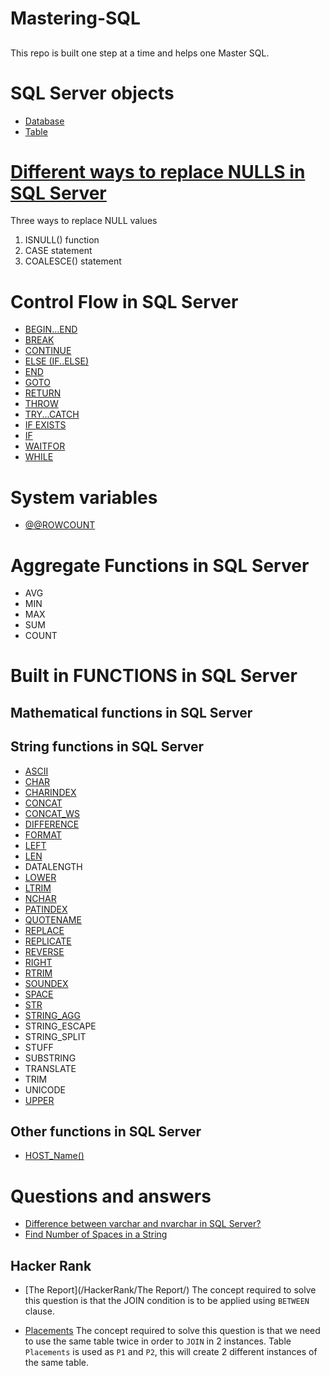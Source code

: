 # Mastering-SQL
##

This repo is built one step at a time and helps one Master SQL.

# SQL Server objects
* [Database](/Concepts/Databases.md)
* [Table](/Concepts/Tables.md)


# [Different ways to replace NULLS in SQL Server](/Concepts/HandlingNULLS.md)
Three ways to replace NULL values
1. ISNULL() function
2. CASE statement
3. COALESCE() statement

# Control Flow in SQL Server

* [BEGIN...END](/Concepts/ControlFlow/BEGIN...END.md)
* [BREAK](/Concepts/ControlFlow/BREAK.md)
* [CONTINUE](/Concepts/ControlFlow/CONTINUE.md)
* [ELSE (IF..ELSE)](/Concepts/ControlFlow/IfElse.md)
* [END](/Concepts/ControlFlow/End.md)
* [GOTO](/Concepts/ControlFlow/GOTO.md)
* [RETURN](/Concepts/ControlFlow/RETURN.md)
* [THROW](/Concepts/ControlFlow/THROW.md)
* [TRY...CATCH](/Concepts/ControlFlow/TRY...CATCH.md)
* [IF EXISTS](/Concepts/ControlFlow/IfExists.md)
* [IF](/Concepts/ControlFlow/If.md)
* [WAITFOR](/Concepts/ControlFlow/WaitFor.md)
* [WHILE](/Concepts/ControlFlow/While.md)

# System variables

* [@@ROWCOUNT](/Concepts/SystemVariables/RowCount.md)

# Aggregate Functions in SQL Server
* AVG
* MIN
* MAX
* SUM
* COUNT


# Built in FUNCTIONS in SQL Server

## Mathematical functions in SQL Server

## String functions in SQL Server
* [ASCII](/Concepts/Functions/StringFunctions/ASCII.md)
* [CHAR](/Concepts/Functions/StringFunctions/CHAR.md)
* [CHARINDEX](/Concepts/Functions/StringFunctions/CHARINDEX.md)
* [CONCAT](/Concepts/Functions/StringFunctions/CONCAT.md)
* [CONCAT_WS](/Concepts/Functions/StringFunctions/CONCAT_WS.md)
* [DIFFERENCE](/Concepts/Functions/StringFunctions/DIFFERENCE.md)
* [FORMAT](/Concepts/Functions/StringFunctions/FORMAT.md)
* [LEFT](/Concepts/Functions/StringFunctions/LEFT.md)
* [LEN](/Concepts/Functions/StringFunctions/LEN.md)
* DATALENGTH
* [LOWER](/Concepts/Functions/StringFunctions/LOWER.md)
* [LTRIM](/Concepts/Functions/StringFunctions/LTRIM.md)
* [NCHAR](/Concepts/Functions/StringFunctions/NCHAR.md)
* [PATINDEX](/Concepts/Functions/StringFunctions/PATINDEX.md)
* [QUOTENAME](/Concepts/Functions/StringFunctions/QUOTENAME.md)
* [REPLACE](/Concepts/Functions/StringFunctions/REPLACE.md)
* [REPLICATE](/Concepts/Functions/StringFunctions/REPLICATE.md)
* [REVERSE](/Concepts/Functions/StringFunctions/REVERSE.md)
* [RIGHT](/Concepts/Functions/StringFunctions/RIGHT.md)
* [RTRIM](/Concepts/Functions/StringFunctions/RTRIM.md)
* [SOUNDEX](/Concepts/Functions/StringFunctions/SOUNDEX.md)
* [SPACE](/Concepts/Functions/StringFunctions/SPACE.md)
* [STR](/Concepts/Functions/StringFunctions/STR.md)
* [STRING_AGG](/Concepts/Functions/StringFunctions/StringAgg.md)
* STRING_ESCAPE
* STRING_SPLIT
* STUFF
* SUBSTRING
* TRANSLATE
* TRIM
* UNICODE
* [UPPER](/Concepts/Functions/StringFunctions/UPPER.md)

## Other functions in SQL Server
* [HOST_Name()](/Concepts/Functions/OtherFunctions/HOST_Name.md)


# Questions and answers
* [Difference between varchar and nvarchar in SQL Server?](/Concepts/VarcharVsNvarchar.md)
* [Find Number of Spaces in a String](/Concepts/FindNumberOfSpacesInAString.md)


## Hacker Rank
* [The Report](/HackerRank/The Report/)
The concept required to solve this question is that the JOIN condition is to be applied using `BETWEEN` clause.

* [Placements](/HackerRank/Placements/)
The concept required to solve this question is that we need to use the same table twice in order to `JOIN` in 2 instances. Table `Placements` is used as `P1` and `P2`, this will create 2 different instances of the same table.
